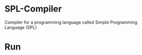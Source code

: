 # SPL-Compiler
Compiler for a programming language called Simple Programming Language (SPL)

# Run


